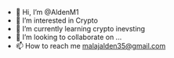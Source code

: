 - 👋 Hi, I’m @AldenM1
- 👀 I’m interested in Crypto
- 🌱 I’m currently learning crypto inevsting
- 💞️ I’m looking to collaborate on ...
- 📫 How to reach me malajalden35@gmail.com

<!---
AldenM1/AldenM1 is a ✨ special ✨ repository because its `README.md` (this file) appears on your GitHub profile.
You can click the Preview link to take a look at your changes.
--->
